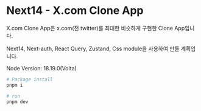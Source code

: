 <h1>Next14 - X.com Clone App</h3>

X.com Clone App은 x.com(전 twitter)를 최대한 비슷하게 구현한 Clone App입니다.

Next14, Next-auth, React Query, Zustand, Css module을 사용하여 만들 계획입니다.

Node Version: 18.19.0(Volta)

```bash
# Package install
pnpm i

# run
pnpm dev
```
